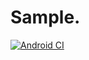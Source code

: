 # Sample.

[![Android CI](https://github.com/maxirosson/sample/workflows/Android%20CI/badge.svg)](https://github.com/maxirosson/sample/actions?query=workflow%3A%22Android+CI%22+branch%3Amaster)
